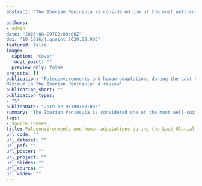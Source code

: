 ```yaml
---
abstract: 'The Iberian Peninsula is considered one of the most well-suited regions in Europe to develop studies on the relationship between environmental changes and human adaptations across the Late Pleistocene. Due to its southwesternmost cul-de-sac position and eco-geographical diversity, Paleolithic Iberia was the stage of cyclical cultural/technological changes, linked to fluctuations in climate and environments, human demographics, and the size, extension, and type of social exchange networks. Such dynamics are particularly evident during the Last Glacial Maximum (LGM) timeframe, with a series of innovations emerging in the archaeological record, marking the transitions between the traditionally defined Gravettian, Proto-Solutrean, Solutrean, and Magdalenian technocomplexes. Stemming from a workshop organized in Erlangen in 2019 on “The Last Glacial Maximum in Europe - state of knowledge in Geosciences and Archaeology”, this paper presents, in the first part, an updated review on the paleoenvironments and human adaptations across four macro-regions (Northern, Inland, Mediterranean, and Western Atlantic Façade) in Iberia during the LGM; and, in a second part, a discussion on the pronounced inter-regional variability, unresolved research questions, and the most promising research topics for future studies.'

authors:
- admin
date: "2020-08-29T00:00:00Z"
doi: "10.1016/j.quaint.2020.08.005"
featured: false
image:
  caption: 'Cover'
  focal_point: ""
  preview_only: false
projects: []
publication: 'Paleoenvironments and human adaptations during the Last Glacial
Maximum in the Iberian Peninsula: A review'
publication_short: ""
publication_types:
- "5"
publishDate: "2019-12-01T00:00:00Z"
summary: 'The Iberian Peninsula is considered one of the most well-suited regions in Europe to develop studies on the relationship between environmental changes and human adaptations across the Late Pleistocene. Due to its southwesternmost cul-de-sac position and eco-geographical diversity, Paleolithic Iberia was the stage of cyclical cultural/technological changes, linked to fluctuations in climate and environments, human demographics, and the size, extension, and type of social exchange networks. Such dynamics are particularly evident during the Last Glacial Maximum (LGM) timeframe, with a series of innovations emerging in the archaeological record, marking the transitions between the traditionally defined Gravettian, Proto-Solutrean, Solutrean, and Magdalenian technocomplexes. Stemming from a workshop organized in Erlangen in 2019 on “The Last Glacial Maximum in Europe - state of knowledge in Geosciences and Archaeology”, this paper presents, in the first part, an updated review on the paleoenvironments and human adaptations across four macro-regions (Northern, Inland, Mediterranean, and Western Atlantic Façade) in Iberia during the LGM; and, in a second part, a discussion on the pronounced inter-regional variability, unresolved research questions, and the most promising research topics for future studies.'
tags:
- Source Themes
title: Paleoenvironments and human adaptations during the Last Glacial Maximum in the Iberian Peninsula: A review
url_code: ""
url_dataset: ""
url_pdf: ""
url_poster: ""
url_project: ""
url_slides: ""
url_source: ""
url_video: ""
---
```


